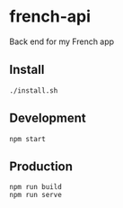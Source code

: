 # french-api
Back end for my French app

## Install
```
./install.sh
```

## Development
```
npm start
```

## Production
```
npm run build
npm run serve
```

